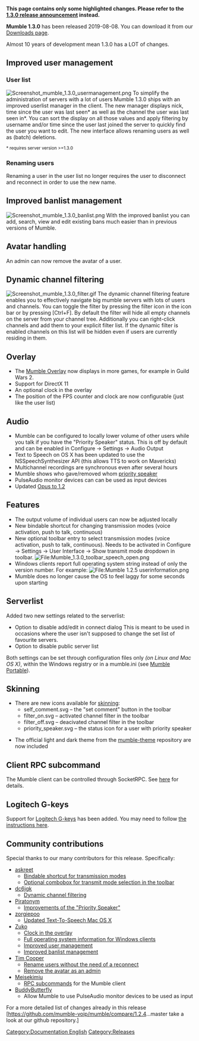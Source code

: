 **This page contains only some highlighted changes. Please refer to the
[1.3.0 release
announcement](https://www.mumble.info/blog/mumble-1.3.0-release-announcement/)
instead.**

**Mumble 1.3.0** has been released 2019-08-08. You can download it from
our [Downloads page](https://www.mumble.info/downloads/).

Almost 10 years of development mean 1.3.0 has a LOT of changes.

## Improved user management

### User list

![Screenshot_mumble_1.3.0_usermanagement.png](Screenshot_mumble_1.3.0_usermanagement.png
"Screenshot_mumble_1.3.0_usermanagement.png") To simplify the
administration of servers with a lot of users Mumble 1.3.0 ships with an
improved userlist manager in the client. The new manager displays nick,
time since the user was last seen\* as well as the channel the user was
last seen in\*. You can sort the display on all those values and apply
filtering by username and/or time since the user last joined the server
to quickly find the user you want to edit. The new interface allows
renaming users as well as (batch) deletions.

<small>\* requires server version \>=1.3.0</small>

### Renaming users

Renaming a user in the user list no longer requires the user to
disconnect and reconnect in order to use the new name.

## Improved banlist management

![Screenshot_mumble_1.3.0_banlist.png](Screenshot_mumble_1.3.0_banlist.png
"Screenshot_mumble_1.3.0_banlist.png") With the improved banlist you can
add, search, view and edit existing bans much easier than in previous
versions of Mumble.



## Avatar handling

An admin can now remove the avatar of a user.

## Dynamic channel filtering

![Screenshot_mumble_1.3.0_filter.gif](Screenshot_mumble_1.3.0_filter.gif
"Screenshot_mumble_1.3.0_filter.gif") The dynamic channel filtering
feature enables you to effectively navigate big mumble servers with lots
of users and channels. You can toggle the filter by pressing the filter
icon in the icon bar or by pressing \[Ctrl+F\]. By default the filter
will hide all empty channels on the server from your channel tree.
Additionally you can right-click channels and add them to your explicit
filter list. If the dynamic filter is enabled channels on this list will
be hidden even if users are currently residing in them.

## Overlay

  - The [Mumble Overlay](Overlay "wikilink") now displays in more games,
    for example in Guild Wars 2.
  - Support for DirectX 11
  - An optional clock in the overlay
  - The position of the FPS counter and clock are now configurable (just
    like the user list)

## Audio

  - Mumble can be configured to locally lower volume of other users
    while you talk if you have the "Priority Speaker" status. This is
    off by default and can be enabled in Configure -\> Settings -\>
    Audio Output
  - Text to Speech on OS X has been updated to use the
    NSSpeechSynthesizer API (this allows TTS to work on Mavericks)
  - Multichannel recordings are synchronous even after several hours
  - Mumble shows who gave/removed whom [priority
    speaker](1.2.3#Priority_speaker "wikilink")
  - PulseAudio monitor devices can can be used as input devices
  - Updated [Opus
    to 1.2](https://github.com/mumble-voip/mumble/issues/3139)

## Features

  - The output volume of individual users can now be adjusted locally
  - New bindable shortcut for changing transmission modes (voice
    activation, push to talk, continuous)
  - New optional toolbar entry to select transmission modes (voice
    activation, push to talk, continuous). Needs to be activated in
    Configure -\> Settings -\> User Interface -\> Show transmit mode
    dropdown in toolbar.
    ![<File:Mumble_1.3.0_toolbar_speech_open.png>](Mumble_1.3.0_toolbar_speech_open.png
    "File:Mumble_1.3.0_toolbar_speech_open.png")
  - Windows clients report full operating system string instead of only
    the version number. For example:
    ![<File:Mumble> 1.2.5
    userinformation.png](Mumble_1.2.5_userinformation.png
    "File:Mumble 1.2.5 userinformation.png")
  - Mumble does no longer cause the OS to feel laggy for some seconds
    upon starting

## Serverlist

Added two new settings related to the serverlist:

  - Option to disable add/edit in connect dialog
    This is meant to be used in occasions where the user isn't supposed
    to change the set list of favourite servers.
  - Option to disable public server list

Both settings can be set through configuration files only *(on Linux and
Mac OS X)*, within the Windows registry or in a mumble.ini (see [Mumble
Portable](Mumble_Portable "wikilink")).

## Skinning

  - There are new icons available for [skinning](Skinning "wikilink"):
      - self_comment.svg – the "set comment" button in the toolbar
      - filter_on.svg – activated channel filter in the toolbar
      - filter_off.svg – deacivated channel filter in the toolbar
      - priority_speaker.svg – the status icon for a user with priority
        speaker

<!-- end list -->

  - The official light and dark theme from the
    [mumble-theme](https://github.com/mumble-voip/mumble-theme)
    repository are now included

## Client RPC subcommand

The Mumble client can be controlled through SocketRPC. See
[here](RPC_subcommand "wikilink") for details.

## Logitech G-keys

Support for [Logitech G-keys](Logitech_G-keys "wikilink") has been
added. You may need to follow [the instructions
here](Logitech_G-keys "wikilink").

## Community contributions

Special thanks to our many contributors for this release. Specifically:

  - [askreet](https://github.com/askreet)
      - [Bindable shortcut for transmission modes](#Features "wikilink")
      - [Optional combobox for transmit mode selection in the
        toolbar](#Features "wikilink")
  - [dc6jgk](https://wiki.piratenpartei.de/Benutzer:Dc6jgk)
      - [Dynamic channel
        filtering](#Dynamic_channel_filtering "wikilink")
  - [Piratonym](http://github.com/Piratonym)
      - [Improvements of the "Priority Speaker"](#Audio "wikilink")
  - [zorgiepoo](https://github.com/zorgiepoo)
      - [Updated Text-To-Speech Mac OS X](#Audio "wikilink")
  - [Zuko](https://github.com/Zuko)
      - [Clock in the overlay](#Overlay "wikilink")
      - [Full operating system information for Windows
        clients](#Features "wikilink")
      - [Improved user management](#Improved_user_management "wikilink")
      - [Improved banlist
        management](#Improved_banlist_management "wikilink")
  - [Tim Cooper](https://github.com/bontibon)
      - [Rename users without the need of a
        reconnect](#Renaming_users "wikilink")
      - [Remove the avatar as an admin](#Avatar_handling "wikilink")
  - [Meisekimiu](https://github.com/meisekimiu)
      - [RPC subcommands](#Client_RPC_subcommand "wikilink") for the
        Mumble client
  - [BuddyButterfly](https://github.com/BuddyButterfly)
      - Allow Mumble to use PulseAudio monitor devices to be used as
        input

For a more detailed list of changes already in this release
\[<https://github.com/mumble-voip/mumble/compare/1.2.4>...master take a
look at our github repository.\]

[Category:Documentation
English](Category:Documentation_English "wikilink")
[Category:Releases](Category:Releases "wikilink")